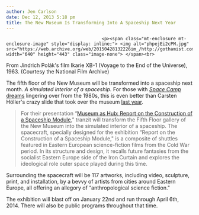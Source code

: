 ```yaml
---
author: Jen Carlson
date: Dec 12, 2013 5:18 pm
title: The New Museum Is Transforming Into A Spaceship Next Year
---
```


	
										<p><span class="mt-enclosure mt-enclosure-image" style="display: inline;"> <img alt="phpejEi2cPM.jpg" src="https://web.archive.org/web/20150428132226im_/http://gothamist.com/attachments/arts_jen/phpejEi2cPM.jpg" width="640" height="443" class="image-none"> </span><br>
<span class="photo_caption">From Jindrich Pol&#xE1;k&apos;s film Ikarie XB-1 (Voyage to the End of the Universe), 1963. (Courtesy the National Film Archive)</span></p>

<p>The fifth floor of the New Museum will be transformed into a spaceship next month. <em>A simulated interior of a spaceship.</em> For those with <a href="https://web.archive.org/web/20150428132226/http://dailyrefill.blogs.com/daily/2006/06/returning_to_sp.html"><em>Space Camp</em> dreams</a> lingering over from the 1980s, this is even better than Carsten H&#xF6;ller&apos;s crazy slide that took over the museum <a href="https://web.archive.org/web/20150428132226/http://gothamist.com/2012/01/20/last_chance_to_slide_new_museums_ca.php">last year</a>.</p>

<blockquote>For their presentation &#x201C;<a href="https://web.archive.org/web/20150428132226/http://www.newmuseum.org/exhibitions/view/report-on-the-construction-of-a-spaceship-module">Museum as Hub: Report on the Construction of a Spaceship Module</a>,&#x201D; tranzit will transform the Fifth Floor gallery of the New Museum into the simulated interior of a spaceship. The spacecraft, specially designed for the exhibition &#x201C;Report on the Construction of a Spaceship Module,&quot; is a composite of shuttles featured in Eastern European science-fiction films from the Cold War period. In its structure and design, it recalls future fantasies from the socialist Eastern Europe side of the Iron Curtain and explores the ideological role outer space played during this time.</blockquote>

<p>Surrounding the spacecraft will be 117 artworks, including video, sculpture, print, and installation, by a bevvy of artists from cities around Eastern Europe, all offering an allegory of &#x201C;anthropological science fiction.&quot; </p>

<p>The exhibition will blast off on January 22nd and run through April 6th, 2014. There will also be public programs throughout that time.</p>					
										
									
				
